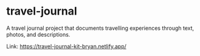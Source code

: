 # travel-journal
A travel journal project that documents travelling experiences through text, photos, and descriptions.

Link: https://travel-journal-kit-bryan.netlify.app/
